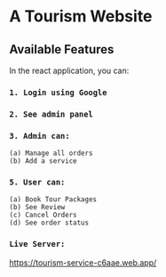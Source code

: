 # A Tourism Website



## Available Features

In the react application, you can:



### `1. Login using Google`

### `2. See admin panel`

### `3. Admin can:`

	(a) Manage all orders
	(b) Add a service


### `5. User can:`

	(a) Book Tour Packages
	(b) See Review
	(c) Cancel Orders
	(d) See order status


### `Live Server: `
	

  https://tourism-service-c6aae.web.app/
